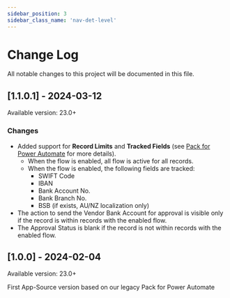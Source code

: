 ```yaml
---
sidebar_position: 3
sidebar_class_name: 'nav-det-level'
---
```


# Change Log
All notable changes to this project will be documented in this file.
 
## [1.1.0.1] - 2024-03-12
  
Available version: 23.0+

### Changes
- Added support for **Record Limits** and **Tracked Fields** (see [Pack for Power Automate](../07-Pack-for-Power-Automate/Functionality.md) for more details).
  - When the flow is enabled, all flow is active for all records.
  - When the flow is enabled, the following fields are tracked:
    - SWIFT Code
    - IBAN
    - Bank Account No.
    - Bank Branch No.
    - BSB (if exists, AU/NZ localization only)
- The action to send the Vendor Bank Account for approval is visible only if the record is within records with the enabled flow.
- The Approval Status is blank if the record is not within records with the enabled flow.

## [1.0.0] - 2024-02-04
  
Available version: 23.0+

First App-Source version based on our legacy Pack for Power Automate
